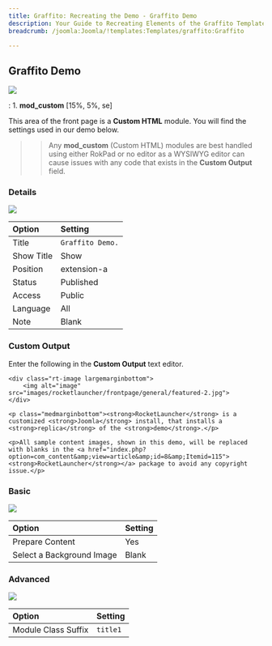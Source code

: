```yaml
---
title: Graffito: Recreating the Demo - Graffito Demo
description: Your Guide to Recreating Elements of the Graffito Template for Joomla
breadcrumb: /joomla:Joomla/!templates:Templates/graffito:Graffito

---
```


Graffito Demo
-----
![][demo]

:   1. **mod_custom** [15%, 5%, se]

This area of the front page is a **Custom HTML** module. You will find the settings used in our demo below.

>> Any **mod_custom** (Custom HTML) modules are best handled using either RokPad or no editor as a WYSIWYG editor can cause issues with any code that exists in the **Custom Output** field.

### Details
![][demo2]

| Option     | Setting          |  
| :--------- | :--------------- |  
| Title      | `Graffito Demo.` |  
| Show Title | Show             |  
| Position   | extension-a      |  
| Status     | Published        |  
| Access     | Public           |  
| Language   | All              |  
| Note       | Blank            |  

### Custom Output
Enter the following in the **Custom Output** text editor.

~~~
<div class="rt-image largemarginbottom">
    <img alt="image" src="images/rocketlauncher/frontpage/general/featured-2.jpg">
</div>

<p class="medmarginbottom"><strong>RocketLauncher</strong> is a customized <strong>Joomla</strong> install, that installs a <strong>replica</strong> of the <strong>demo</strong>.</p>

<p>All sample content images, shown in this demo, will be replaced with blanks in the <a href="index.php?option=com_content&amp;view=article&amp;id=8&amp;Itemid=115"><strong>RocketLauncher</strong></a> package to avoid any copyright issue.</p>
~~~

### Basic
![][demo3]

| Option                    | Setting |  
| :------------------------ | :------ |  
| Prepare Content           | Yes     |  
| Select a Background Image | Blank   |

### Advanced
![][demo4]

| Option              | Setting  |  
| :------------------ | :------- |  
| Module Class Suffix | `title1` |  

[demo]: assets/demo_5.jpeg
[demo2]: assets/graffitodemo_1.jpeg
[demo3]: assets/graffitodemo_2.jpeg
[demo4]: assets/graffitodemo_3.jpeg